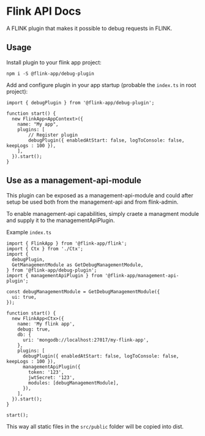 # Flink API Docs

A FLINK plugin that makes it possible to debug requests in FLINK.

## Usage

Install plugin to your flink app project:

```
npm i -S @flink-app/debug-plugin
```

Add and configure plugin in your app startup (probable the `index.ts` in root project):

```
import { debugPlugin } from '@flink-app/debug-plugin';

function start() {
  new FlinkApp<AppContext>({
    name: "My app",
    plugins: [
        // Register plugin
        debugPlugin({ enabledAtStart: false, logToConsole: false, keepLogs : 100 }),
    ],
  }).start();
}

```

## Use as a management-api-module

This plugin can be exposed as a management-api-module and could after setup be used both from the management-api and from flink-admin.

To enable management-api capabilities, simply craete a managment module and supply it to the managementApiPlugin.


Example `index.ts`

```
import { FlinkApp } from '@flink-app/flink';
import { Ctx } from './Ctx';
import {
  debugPlugin,
  GetManagementModule as GetDebugManagementModule,
} from '@flink-app/debug-plugin';
import { managementApiPlugin } from '@flink-app/management-api-plugin';

const debugManagementModule = GetDebugManagementModule({
  ui: true,
});

function start() {
  new FlinkApp<Ctx>({
    name: 'My flink app',
    debug: true,
    db: {
      uri: 'mongodb://localhost:27017/my-flink-app',
    },
    plugins: [
      debugPlugin({ enabledAtStart: false, logToConsole: false, keepLogs : 100 }),
      managementApiPlugin({
        token: '123',
        jwtSecret: '123',
        modules: [debugManagementModule],
      }),
    ],
  }).start();
}

start();

```

This way all static files in the `src/public` folder will be copied into dist. 
